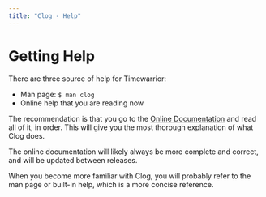 ```yaml
---
title: "Clog - Help"
---
```


# Getting Help

There are three source of help for Timewarrior:

-   Man page: `$ man clog`
-   Online help that you are reading now

The recommendation is that you go to the [Online Documentation](/docs/clog) and
read all of it, in order. This will give you the most thorough explanation of
what Clog does.

The online documentation will likely always be more complete and correct, and
will be updated between releases.

When you become more familiar with Clog, you will probably refer to the man page
or built-in help, which is a more concise reference.

